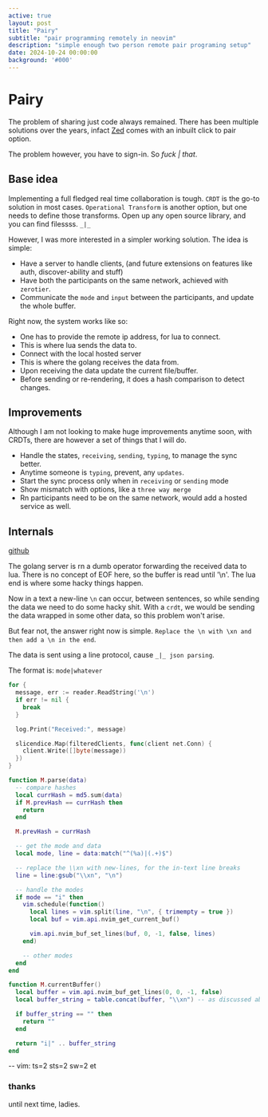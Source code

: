 ```yaml
---
active: true
layout: post
title: "Pairy"
subtitle: "pair programming remotely in neovim"
description: "simple enough two person remote pair programing setup"
date: 2024-10-24 00:00:00
background: '#000'
---
```


# Pairy

The problem of sharing just code always remained. There has been
multiple solutions over the years, infact [Zed](https://zed.dev/) comes with an
inbuilt click to pair option.

The problem however, you have to sign-in. So *fuck _|_ that*.

## Base idea

Implementing a full fledged real time collaboration is tough. `CRDT` is the go-to
solution in most cases. `Operational Transform` is another option, but one needs
to define those transforms. Open up any open source library, and you can find filessss. `_|_`

However, I was more interested in a simpler working solution. The idea is simple:

- Have a server to handle clients, (and future extensions on features like auth, discover-ability and stuff)
- Have both the participants on the same network, achieved with `zerotier`.
- Communicate the `mode` and `input` between the participants, and update the whole buffer.

Right now, the system works like so:

- One has to provide the remote ip address, for lua to connect.
- This is where lua sends the data to.
- Connect with the local hosted server
- This is where the golang receives the data from.
- Upon receiving the data update the current file/buffer.
- Before sending or re-rendering, it does a hash comparison to detect changes.

## Improvements

Although I am not looking to make huge improvements anytime soon, with CRDTs, there
are however a set of things that I will do.

- Handle the states, `receiving`, `sending`, `typing`, to manage the sync better.
- Anytime someone is `typing`, prevent, any `updates`.
- Start the sync process only when in `receiving` or `sending` mode
- Show mismatch with options, like a `three way merge`
- Rn participants need to be on the same network, would add a hosted service as well.

## Internals

[github](https://github.com/ikouchiha47/pairy)

The golang server is rn a dumb operator forwarding the received data to lua.
There is no concept of EOF here, so the buffer is read until '\n'.
The lua end is where some hacky things happen.

Now in a text a new-line `\n` can occur, between sentences, so while sending
the data we need to do some hacky shit. With a `crdt`, we would be sending
the data wrapped in some other data, so this problem won't arise.

But fear not, the answer right now is simple.
`Replace the \n with \xn and then add a \n in the end`.

The data is sent using a line protocol, cause `_|_ json parsing`.

The format is: `mode|whatever`

```go
for {
  message, err := reader.ReadString('\n')
  if err != nil {
    break
  }

  log.Print("Received:", message)

  slicendice.Map(filteredClients, func(client net.Conn) {
    client.Write([]byte(message))
  })
}
```

```lua
function M.parse(data)
  -- compare hashes
  local currHash = md5.sum(data)
  if M.prevHash == currHash then
    return
  end

  M.prevHash = currHash

  -- get the mode and data
  local mode, line = data:match("^(%a)|(.+)$")

  -- replace the \\xn with new-lines, for the in-text line breaks
  line = line:gsub("\\xn", "\n")

  -- handle the modes
  if mode == "i" then
    vim.schedule(function()
      local lines = vim.split(line, "\n", { trimempty = true })
      local buf = vim.api.nvim_get_current_buf()

      vim.api.nvim_buf_set_lines(buf, 0, -1, false, lines)
    end)

    -- other modes
  end
end

function M.currentBuffer()
  local buffer = vim.api.nvim_buf_get_lines(0, 0, -1, false)
  local buffer_string = table.concat(buffer, "\\xn") -- as discussed above

  if buffer_string == "" then
    return ""
  end

  return "i|" .. buffer_string
end
```

-- vim: ts=2 sts=2 sw=2 et

### thanks

until next time, ladies.
